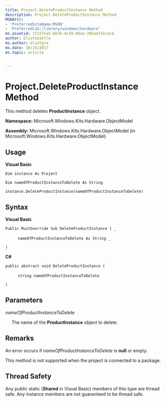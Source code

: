```yaml
---
title: Project.DeleteProductInstance Method
description: Project.DeleteProductInstance Method
MSHAttr:
- 'PreferredSiteName:MSDN'
- 'PreferredLib:/library/windows/hardware'
ms.assetid: 1f227ea5-bb7b-4c59-84ae-385aef41cacb
author: EliotSeattle
ms.author: eliotgra
ms.date: 10/15/2017
ms.topic: article


---
```


# Project.DeleteProductInstance Method


This method deletes **ProductInstance** object.

**Namespace:** Microsoft.Windows.Kits.Hardware.ObjectModel

**Assembly:** Microsoft.Windows.Kits.Hardware.ObjectModel (in Microsoft.Windows.Kits.Hardware.ObjectModel)

## <span id="Usage"></span><span id="usage"></span><span id="USAGE"></span>Usage


**Visual Basic**

`Dim instance As Project`

`Dim nameOfProductInstanceToDelete As String`

`instance.DeleteProductInstance(nameOfProductInstanceToDelete)`

## <span id="Syntax"></span><span id="syntax"></span><span id="SYNTAX"></span>Syntax


**Visual Basic**

`Public MustOverride Sub DeleteProductInstance ( _`

          `nameOfProductInstanceToDelete As String _`

`) `

**C#**

`public abstract void DeleteProductInstance (`

          `string nameOfProductInstanceToDelete`

`)`

## <span id="Parameters"></span><span id="parameters"></span><span id="PARAMETERS"></span>Parameters


*nameOfProductInstanceToDelete*

     The name of the **ProductInstance** object to delete.

## <span id="Remarks"></span><span id="remarks"></span><span id="REMARKS"></span>Remarks


An error occurs if *nameOfProductInstanceToDelete* is **null** or empty.

This method is not supported when the project is connected to a package.

## <span id="Thread_Safety"></span><span id="thread_safety"></span><span id="THREAD_SAFETY"></span>Thread Safety


Any public static (**Shared** in Visual Basic) members of this type are thread safe. Any instance members are not guaranteed to be thread safe.

 

 






